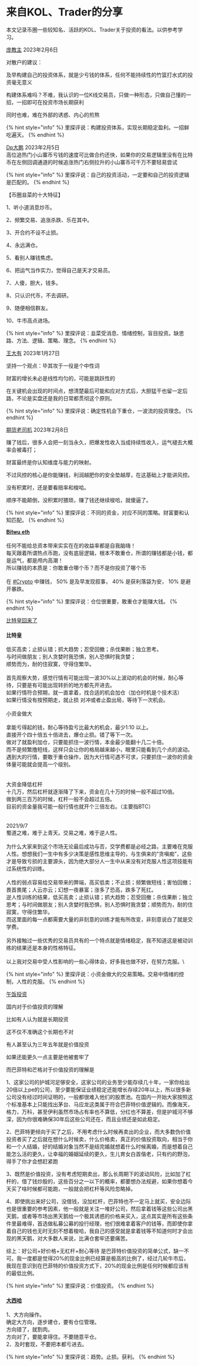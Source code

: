 # 来自KOL、Trader的分享

本文记录币圈一些较知名、活跃的KOL、Trader关于投资的看法。以供参考学习。



[庞教主](https://twitter.com/kiki520\_eth) 2023年2月6日

对散户的建议：

及早构建自己的投资体系，就是少亏钱的体系，任何不能持续性的竹篮打水式的投资毫无意义

构建体系难吗？不难，我认识的一位K线交易员，只做一种形态，只做自己懂的一招，一招即可在投资市场长期获利

同时也难，难在外部的诱惑、内心的煎熬

{% hint style="info" %}
里探评说：构建投资体系，实现长期稳定盈利。一招鲜吃遍天。
{% endhint %}

[Dp大鹏](https://twitter.com/Dp520888) 2023年2月5日\
高位追热门小山寨币亏钱的速度可比做合约还快，如果你的交易逻辑里没有在比特币在左侧回调通道的时候追涨热门右侧拉升的小山寨币可千万不要轻易尝试

{% hint style="info" %}
里探评说：自己的投资活动，一定要和自己的投资逻辑是匹配的。
{% endhint %}

【币圈韭菜的十大特征】

1、听小道消息炒币。

2、频繁交易、追涨杀跌、乐在其中。

3、开合约不设不止损。

4、永远满仓。

5、看别人赚钱焦虑。

6、把运气当作实力，觉得自己是天才交易员。

7、人傻，胆大，钱多。

8、只认识代币，不去调研。

9、随便相信群友。

10、牛市高点进场。

{% hint style="info" %}
里探评说：韭菜受消息、情绪控制，盲目投资。缺思路、方法、逻辑、策略、理念。
{% endhint %}

[王大有](https://twitter.com/youyou5202) 2023年1月27日

坚持一个观点：毕其攻于一役是个中性词

财富的增长未必是线性均匀的，可能是跳跃性的

在关键机会出现的时间点，想清楚最后可能和应对方式后，大胆猛干也留一定后路，不论是实盘还是我的日常都贯彻这个原则。

{% hint style="info" %}
里探评说：确定性机会下重仓，一波流的投资理念。
{% endhint %}

[期货老司机](https://weibo.com/1353879573?refer\_flag=1001030103\_)  2023年2月8日

赚了钱后，很多人会把一刻当永久，把爆发性收入当成持续性收入，运气褪去大概率会被毒打；

财富最终是你认知维度与能力的映射。



不过风控的核心是你能赚钱，利润越肥你的安全垫越厚，在这基础上才能讲风控。

没有积累时，还是要看赔率和梭哈。&#x20;

顺序不能颠倒，没积累时猥琐，赚了钱还继续梭哈，就傻逼了。

{% hint style="info" %}
里探评说：不同的资金，对应不同的策略。财富要和认知匹配。
{% endhint %}

[𝐁𝐢𝐭𝐰𝐮.𝐞𝐭𝐡](https://twitter.com/BTW0205)\
\
任何不能给总资本带来实实在在的收益率都是自我脑嗨！ \
每天跟着所谓热点币跑，没有底层逻辑，根本不敢重仓，所谓的赚钱都是小钱，都是运气，都是颅内高潮！\
所以赚钱的本质是：你敢重仓哪个币？而不是你投资了哪个币\
\
在 [#Crypto](https://twitter.com/hashtag/Crypto?src=hashtag\_click) 中赚钱， 50% 是及早发现叙事， 40% 是获利落袋为安， 10% 是避开暴跌。

{% hint style="info" %}
里探评说：仓位很重要，敢重仓才能赚大钱。
{% endhint %}

[比特皇回来了](https://weibo.com/u/7617079861)

#### 比特皇

低买高卖；止损认错；抓大趋势；忍受回撤；杀伐果断；独立思考。\
与时间做朋友；别人贪婪时我恐惧，别人恐惧时我贪婪；\
顺势而为，耐的住寂寞，守得住繁华。\
\
首先观察大势，感觉行情有可能出现一波30%以上波动的机会的时候，耐心等待，只要是有可能出现转折的地方都先开进去。\
如果行情符合预期，就一直拿着，找合适的机会加仓（加仓时机是个技术活）\
如果行情没有按预期走，就止损 对冲或者止盈出局，等待下一次机会。\
\
小资金做大\
\
拿能亏得起的钱，耐心等待盈亏比最大的机会，最少1:10 以上。\
直接开个四十倍五十倍进去，爆仓止损。错了等下一次。\
做对了就盈利加仓，只要能抓住一波行情，本金最少能翻十几二十倍。 \
而不是频繁撸短线，这样只会让你的格局越来越小，眼里只能看到几个点的波动。\
遇到大的行情，要敢于重仓操作，因为大行情可遇不可求，只要抓住一波你的资金体量可能就会提高一个级别。\
\
\
大资金降低杠杆\
十几万，然后杠杆就逐渐降了下来，资金在几十万的时候一般不超过10倍。\
做到两三百万的时候，杠杆一般不会超过五倍。\
目前的资金量我可能一般行情也就开个三倍左右。（主要指BTC）\
\
\
2021/9/7\
蜀道之难，难于上青天。交易之难，难于逆人性。\
\
为什么大家来到这个市场无论最后成功与否，交学费都是必经之路，主要难在克服人性。想想我们一生中有多少决策是感性思维主导的，与生俱来的“贪嗔痴”，这些才是导致亏损的主要源头，因为绝大部分人一生中从来没有对克服人性这项技能有过系统性的训练。\
\
人性的弱点容易给交易带来的弊端，高买低卖；不止损；频繁做短线；害怕回撤；畏首畏尾；人云亦云；幻想一夜暴富；涨多了恐高，跌多了死扛。\
逆人性训练的结果，低买高卖；止损认错；抓大趋势；忍受回撤；杀伐果断；独立思考；与时间做朋友；别人贪婪时我恐惧，别人恐惧时我贪婪；顺势而为，耐的住寂寞，守得住繁华。\
而这里面的每一点都需要大量的非刻意的训练才能有所改变，非刻意说白了就是交学费。\
\
另外接触过一些优秀的交易员共有的一个特点就是情绪稳定，我不知道这是被动训练的结果还是本身的性格特征。\
\
以上我对交易中受人性影响的一些心得体会，好多我也做不好，在努力克服。\


{% hint style="info" %}
里探评说：小资金做大的交易策略。交易中情绪的控制，人性的克服。
{% endhint %}



[午饭投资](https://weibo.com/u/2867319202)

国内对于价值投资的理解

比如有人认为就是长期投资

这不仅不准确这个长期也不对

有人甚至认为三年五年就是价值投资

如果还能更久一点主要是他被套牢了

而巴菲特和芒格对于价值投资的理解是

1、这家公司的护城河足够安全，这家公司的业务至少能存续几十年，一家你给出20倍以上pe的公司，至少要能保证业绩稳定还能增长存续20年以上，所以很多新公司没有经过时间证明的，一般都很难入他们的股票池。在国内一开始大家按照这个标准基本上只能找出茅台、马应龙这类属于符合巴菲特价值逻辑的。而像海天，格力，万科，甚至伊利虽然市场占有率也不算低，分红也不算差，但是护城河不够深，因为你很难确保30年后这些公司还在，而且业绩还是如此稳定。

2、巴菲特更倾向于买了之后，不用考虑什么时候再卖出的企业，而大多数伪价值投资者买了之后就在想什么时候卖，什么价格卖，真正的价值投资取向，相当于你和一个人结婚，好的结婚对象当然不是结完婚就想着什么时候离婚，而是想着自己能怎么活的更久，让幸福的婚姻延续的更久，生儿育女白首偕老，只有约的野泡，得手了你才会想赶紧跑

3、既然是价值投资，没有考虑短期卖出，那么长周期下的波动风险，比如加了杠杆的，借了钱炒股的，这些百分之一以下的概率，都要想办法规避，如果你想着今天买了啥时候都可能跑，一般就会把杠杆等风险忽略掉。

4、即使挑出来好公司，没借钱，没加杠杆，巴菲特也不一定马上就买，安全边际也是很重要的参考因素，他一般就是关注一堆好公司，然后拿着钱等这些公司出黑天鹅，或者等市场出黑天鹅给一个极其诱惑的价格来买入，这点其实是所有这些条件里最难得，首选做私募公募的投行经理，他们很难拿着客户的钱等，而即使你拿着自己的钱也无时无刻不想着梭哈，我自己的感受就是拿着钱等不知道何时才会出现的黑天鹅，对大多数人来说，比满仓套牢还要痛苦。

综上：好公司+好价格+无杠杆+耐心等待 是巴菲特价值投资的简单公式，缺一不可。我一度都是觉得20%的现金比例已经算是极高的比例了，经过几轮牛市后，我现在意识到在巴菲特的价值投资方式下，20%的现金比例是任何时候都应该有的最低比例。

{% hint style="info" %}
里探评说：价值投资。
{% endhint %}

#### [大西哈](https://weibo.com/u/6074739022)

1、大方向操作。\
确定大方向，逐步建仓，要有仓位管理。\
方向错了，就割肉。\
方向对了，要能拿得住。不要随意平仓。\
2、及时套现，不要把本都亏进去。

{% hint style="info" %}
里探评说：趋势。止损。获利。
{% endhint %}

